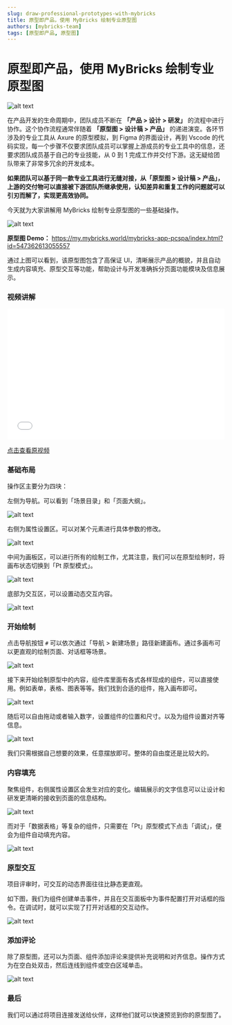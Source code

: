 ```yaml
---
slug: draw-professional-prototypes-with-mybricks
title: 原型即产品，使用 MyBricks 绘制专业原型图
authors: [mybricks-team]
tags: [原型即产品, 原型图]
---
```


# 原型即产品，使用 MyBricks 绘制专业原型图

![alt text](img/image.png)

在产品开发的生命周期中，团队成员不断在 **「产品 > 设计 > 研发」** 的流程中进行协作。这个协作流程通常伴随着 **「原型图 > 设计稿 > 产品」** 的递进演变。各环节涉及的专业工具从 Axure 的原型模拟，到 Figma 的界面设计，再到 Vscode 的代码实现，每一个步骤不仅要求团队成员可以掌握上游成员的专业工具中的信息，还要求团队成员基于自己的专业技能，从 0 到 1 完成工作并交付下游。这无疑给团队带来了非常多冗余的开发成本。

**如果团队可以基于同一款专业工具进行无缝对接，从「原型图 > 设计稿 > 产品」，上游的交付物可以直接被下游团队所继承使用，认知差异和重复工作的问题就可以引刃而解了，实现更高效协同。**

今天就为大家讲解用 MyBricks 绘制专业原型图的一些基础操作。

<!--truncate-->

![alt text](img/demo.gif)

**原型图 Demo：** https://my.mybricks.world/mybricks-app-pcspa/index.html?id=547362613055557

通过上图可以看到，该原型图包含了高保证 UI，清晰展示产品的概貌，并且自动生成内容填充、原型交互等功能，帮助设计与开发准确拆分页面功能模块及信息展示。

### 视频讲解

<div style="position: relative; padding: 30% 45%;">
<iframe style="position: absolute; width: 100%; height: 100%; left: 0; top: 0;" src="//player.bilibili.com/player.html?aid=1252250019&bvid=BV1XJ4m177tp&cid=1483289494&p=1&autoplay=0" frameborder="no" scrolling="no"></iframe>
</div>

[点击查看原视频](https://www.bilibili.com/video/BV1XJ4m177tp/?vd_source=38b33986c844f16af099700ca9b4c7c8)

### 基础布局

操作区主要分为四块：

左侧为导航。可以看到「场景目录」和「页面大纲」。

![alt text](img/image-1.png)

右侧为属性设置区。可以对某个元素进行具体参数的修改。

![alt text](img/image-2.png)

中间为画板区，可以进行所有的绘制工作，尤其注意，我们可以在原型绘制时，将画布状态切换到「Pt 原型模式」。

![alt text](img/image-3.png)

底部为交互区，可以设置动态交互内容。

![alt text](img/image-4.png)

### 开始绘制

点击导航按钮 `#` 可以依次通过「导航 > 新建场景」路径新建画布。通过多画布可以更直观的绘制页面、对话框等场景。

![alt text](img/image-5.png)

接下来开始绘制原型中的内容，组件库里面有各式各样现成的组件，可以直接使用。例如表单，表格、图表等等。我们找到合适的组件，拖入画布即可。

![alt text](img/addcom.gif)

随后可以自由拖动或者输入数字，设置组件的位置和尺寸。以及为组件设置对齐等信息。

![alt text](img/image-6.png)

我们只需根据自己想要的效果，任意摆放即可。整体的自由度还是比较大的。

### 内容填充

聚焦组件，右侧属性设置区会发生对应的变化。编辑展示的文字信息可以让设计和研发更清晰的接收到页面的信息结构。

![alt text](img/editor.gif)

而对于「数据表格」等复杂的组件，只需要在「Pt」原型模式下点击「调试」，便会为组件自动填充内容。

![alt text](img/debug.gif)

### 原型交互

项目评审时，可交互的动态界面往往比静态更直观。

如下图，我们为组件创建单击事件，并且在交互面板中为事件配置打开对话框的指令。在调试时，就可以实现了打开对话框的交互动作。

![alt text](img/topl.gif)

### 添加评论

除了原型图，还可以为页面、组件添加评论来提供补充说明和对齐信息。操作方式为在空白处双击，然后连线到组件或空白区域单击。

![alt text](img/comment.gif)

### 最后

我们可以通过将项目连接发送给伙伴，这样他们就可以快速预览到你的原型图了。
